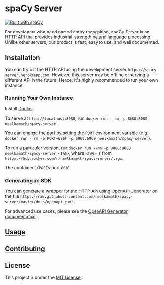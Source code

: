 # spaCy Server

[![Built with spaCy](https://img.shields.io/badge/built%20with-spaCy-09a3d5.svg)](https://spacy.io)

For developers who need named entity recognition, spaCy Server is an HTTP API that provides industrial-strength natural language processing. Unlike other servers, our product is fast, easy to use, and well documented.

## Installation

You can try out the HTTP API using the development server `https://spacy-server.herokuapp.com`. However, this server may be offline or serving a different API in the future. Hence, it's highly recommended to run your own instance.

### Running Your Own Instance

Install [Docker](https://hub.docker.com/search/?type=edition&offering=community).

To serve at `http://localhost:8080`, run `docker run --rm -p 8080:8080 neelkamath/spacy-server`. 

You can change the port by setting the `PORT` environment variable (e.g., `docker run --rm -e PORT=6969 -p 6969:6969 neelkamath/spacy-server`).

To run a particular version, run `docker run --rm -p 8080:8080 neelkamath/spacy-server:<TAG>`, where `<TAG>` is from `https://hub.docker.com/r/neelkamath/spacy-server/tags`.

The container `EXPOSE`s port `8080`.

### Generating an SDK

You can generate a wrapper for the HTTP API using [OpenAPI Generator](https://openapi-generator.tech/) on the file `https://raw.githubusercontent.com/neelkamath/spacy-server/master/docs/openapi.yaml`.

For advanced use cases, please see the [OpenAPI Generator documentation](https://openapi-generator.tech/).

## [Usage](https://neelkamath.gitlab.io/spacy-server/)

## [Contributing](docs/CONTRIBUTING.md)

## License

This project is under the [MIT License](LICENSE).